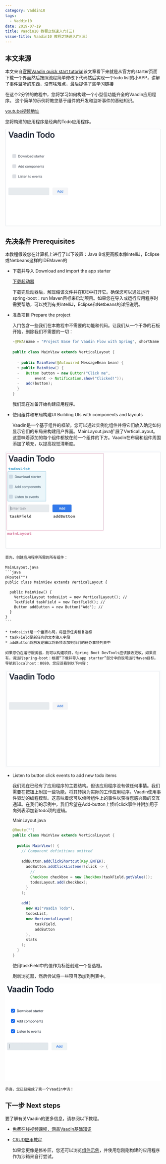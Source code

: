 ```yaml
---
category: Vaddin10
tags:
  - Vaddin10
date: 2019-07-19
title: Vaadin10 教程之快速入门(三)
vssue-title: Vaadin10 教程之快速入门(三)
---
```


## 本文来源

本文来自[官网Vaadin quick start tutorial](https://vaadin.com/tutorials/vaadin-quick-start)该文章看下来就是从官方的starter页面下载一个界面然后按照流程简单修改下代码然后实现一个todo list的小APP，讲解了事件监听的东西，没有啥难点，最后提供了些学习链接

在这个2分钟的教程中，您将学习如何构建一个小型但功能齐全的Vaadin应用程序。
这个简单的示例将教您基于组件的开发和监听事件的基础知识。

[youtube视频地址](https://youtu.be/6kDCn6OvXkA)

您将构建的应用程序是经典的Todo应用程序。

![vaadinApplication](../../.vuepress/public/img/vaadin10/vaadinApplication.jpg)

## 先决条件 Prerequisites

本教程假设您在计算机上进行了以下设置：Java 8或更高版本像IntelliJ，Eclipse或Netbeans这样的IDEMaven的

  * 下载并导入 Download and import the app starter

    [下载起动器](https://vaadin.com/start/latest/project-base)

    下载完启动器后，解压缩该文件并在IDE中打开它。确保您可以通过运行spring-boot：run Maven目标来启动项目。如果您在导入或运行应用程序时需要帮助，可以找到有关IntelliJ，Eclipse和Netbeans的详细说明。

  * 准备项目 Prepare the project  

    入门包含一些我们在本教程中不需要的功能和代码。让我们从一个干净的石板开始，删除我们不需要的一切：

    ```java
    -@PWA(name = "Project Base for Vaadin Flow with Spring", shortName = "Project Base")

    public class MainView extends VerticalLayout {

      - public MainView(@Autowired MessageBean bean) {
      + public MainView() {
      -   Button button = new Button("Click me",
      -       event -> Notification.show("Clicked!"));
      -   add(button);
      }
    }
    ```

    我们现在准备开始构建应用程序。

  * 使用组件和布局构建UI Building UIs with components and layouts

    Vaadin是一个基于组件的框架。您可以通过实例化组件并将它们放入确定如何显示它们的布局来构建用户界面。MainLayout.java扩展了VerticalLayout。这意味着添加的每个组件都放在前一个组件的下方。Vaadin在布局和组件周围添加了填充，以提高视觉清晰度。  

![vaadinApplication2](../../.vuepress/public/img/vaadin10/vaadinApplication2.jpg)    

    首先，创建应用程序所需的所有组件：

    MainLayout.java
    ```java
    @Route("")
    public class MainView extends VerticalLayout {

      public MainView() {
        VerticalLayout todosList = new VerticalLayout(); // 
        TextField taskField = new TextField(); // 
        Button addButton = new Button("Add"); // 
      }
    }
    ```

    * todosList是一个垂直布局，将显示任务和复选框
    * taskField是新任务的文本输入字段
    * addButton将触发逻辑以将新项添加到我们的待办事项列表中

    如果您仍在运行服务器，则可以构建项目，Spring Boot DevTools应该接收更改。如果没有，请运行spring-boot：根据“下载并导入app starter”部分中的说明运行Maven目标。导航到localhost：8080，您应该看到以下内容：

![vaadinApplication3](../../.vuepress/public/img/vaadin10/vaadinApplication3.jpg)   

  * Listen to button click events to add new todo items

    我们现在已经有了应用程序的主要结构。但该应用程序没有做任何事情。我们需要在按钮上附加一些功能，将其转换为实际的工作应用程序。Vaadin使用事件驱动的编程模型。这意味着您可以侦听组件上的事件以获得您感兴趣的交互通知。在我们的示例中，我们希望在Add-button上侦听click事件并附加用于向列表添加新todo项的逻辑。

    MainLayout.java

    ```java
    @Route("")
    public class MainView extends VerticalLayout {

      public MainView() {
        // Component definitions omitted

        addButton.addClickShortcut(Key.ENTER);
          addButton.addClickListener(click -> {
            // 
            Checkbox checkbox = new Checkbox(taskField.getValue());
            todosLayout.add(checkbox);
          }
        );

        add(
          new H1("Vaadin Todo"),
          todosList,
          new HorizontalLayout(
              taskField,
              addButton
          ),
          stats
        );
      }
    }
    ```

    使用taskField中的值作为标签创建一个复选框。

    刷新浏览器，然后尝试将一些项目添加到列表中。

![completed-app](../../.vuepress/public/img/vaadin10/completed-app.gif)     

    恭喜，您已经完成了第一个Vaadin申请！

## 下一步 Next steps    

  要了解有关Vaadin的更多信息，请参阅以下教程。

* [免费在线视频课程，涵盖Vaadin基础知识](https://vaadin.com/training/courses)
* [CRUD应用教程](https://vaadin.com/tutorials/getting-started-with-flow)
    
  如果您更像是修补匠，您还可以浏览[组件示例](https://vaadin.com/components)，并使用您刚刚构建的应用程序作为沙箱来自行尝试。




